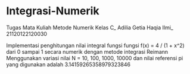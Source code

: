 # Integrasi-Numerik
Tugas Mata Kuliah Metode Numerik
Kelas C_
Adilia Getia Haqia Ilmi_
21120122120030

Implementasi penghitungan nilai integral fungsi fungsi f(x) = 4 / (1 + x^2) dari 0 sampai 1 secara numerik dengan metode integrasi Reimann 
Menggunakan variasi nilai N = 10, 100, 1000, 10000 dan nilai referensi pi yang digunakan adalah 3.14159265358979323846
